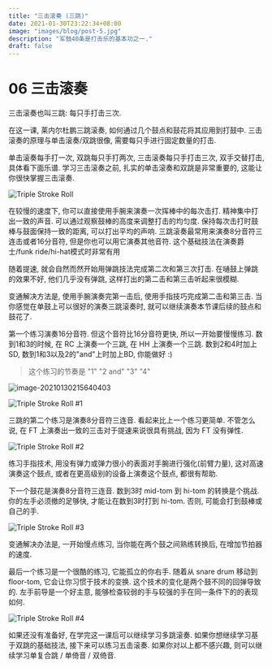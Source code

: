 ```yaml
---
title: "三击滚奏 (三跳)"
date: 2021-01-30T23:22:34+08:00
image: "images/blog/post-5.jpg"
description: "军鼓40条是打击乐的基本功之一."
draft: false
---
```


# 06 三击滚奏

三击滚奏也叫三跳: 每只手打击三次.

在这一课, 莱内尔杜鹏三跳滚奏, 如何通过几个鼓点和鼓花将其应用到打鼓中. 三击滚奏的原理与单击滚奏/双跳很像, 需要每只手进行固定数量的打击.

单击滚奏每手打一次, 双跳每只手打两次, 三击滚奏每只手打击三次, 双手交替打击, 具体看下面乐谱. 学习三击滚奏之前, 扎实的单击滚奏和双跳是非常重要的, 这能让你很快掌握三击滚奏.

![Triple Stroke Roll](https://i.loli.net/2021/01/30/rSRTGBVijov8txU.gif)

在较慢的速度下, 你可以直接使用手腕来演奏一次挥棒中的每次击打. 精神集中打出一致的声音. 可以通过观察鼓棒的高度来调整打击的均匀度. 保持每次击打时鼓棒与鼓面保持一致的距离, 可以打出平均的声响. 三跳滚奏最常用来演奏8分音符三连击或者16分音符, 但是你也可以用它演奏其他音符. 这个基础技法在演奏爵士/funk ride/hi-hat模式时非常有用

随着提速, 就会自然而然开始用弹跳技法完成第二次和第三次打击. 在嗵鼓上弹跳的效果不好, 他们几乎没有弹跳, 这样打出的第二击和第三击听起来很模糊.

变通解决方法是, 使用手腕演奏完第一击后, 使用手指技巧完成第二击和第三击. 当你感觉在单鼓上可以很好的演奏三跳滚奏时, 就可以继续演奏本节课后续的鼓点和鼓花了.

第一个练习演奏16分音符. 但这个音符比16分音符更快, 所以一开始要慢慢练习. 数到1和3的时候, 在 RC 上演奏一个三跳, 在 HH 上演奏一个三跳. 数到2和4时加上 SD, 数到1和3以及2的"and"上时加上BD, 你能做好 :)

> 这个练习的节奏是 "1"  "2 and"  "3"  "4"
>

![image-20210130215640403](https://i.loli.net/2021/01/30/nCM5YacPByWTei9.png)

![Triple Stroke Roll #1](https://i.loli.net/2021/01/30/kpWsZ8Dz3uP2gdC.gif)

三跳的第二个练习是演奏8分音符三连音. 看起来比上一个练习更简单. 不管怎么说, 在 FT 上演奏出一致的三击对于提速来说很具有挑战, 因为 FT 没有弹性.

![Triple Stroke Roll #2](https://i.loli.net/2021/01/30/zWxZo3cQgsjlnLu.gif)

练习手指技术, 用没有弹力或弹力很小的表面对手腕进行强化(前臂力量), 这对高速演奏这个鼓点, 或者在更高级别的设备上演奏这个鼓点, 都很有帮助.

下一个鼓花是演奏8分音符三连音. 数到3时 mid-tom 到 hi-tom 的转换是个挑战. 你的左手必须撤的足够快, 才能让在数到3时打到 hi-tom. 否则, 可能会打到鼓棒或自己的手.

![Triple Stroke Roll #3](https://i.loli.net/2021/01/30/bgMn4vIA95USNRa.gif)

变通解决办法是, 一开始慢点练习, 当你能在两个鼓之间熟练转换后, 在增加节拍器的速度.

最后一个练习是一个很酷的练习, 它能孤立的你右手. 随着从 snare drum 移动到 floor-tom, 它会让你习惯于技术的变换. 这个技术的变化是两个鼓不同的回弹导致的. 左手前导是一个好主意,  能够检查较弱的手与较强的手在同一条件下的的表现如何.

![Triple Stroke Roll #4](https://i.loli.net/2021/01/30/OabBpdx4Wv8cMm3.gif)

如果还没有准备好, 在学完这一课后可以继续学习多跳滚奏. 如果你想继续学习基于双跳的基础技法, 接下来可以练习五击滚奏. 如果你对以上都不感兴趣, 则可以继续学习单复合跳 / 单倚音 / 双倚音.

